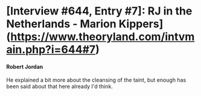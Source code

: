 # [Interview #644, Entry #7]: RJ in the Netherlands - Marion Kippers](https://www.theoryland.com/intvmain.php?i=644#7)

#### Robert Jordan

He explained a bit more about the cleansing of the taint, but enough has been said about that here already I'd think.

